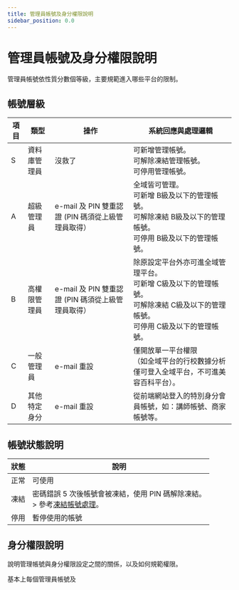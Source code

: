 ```yaml
---
title: 管理員帳號及身分權限說明
sidebar_position: 0.0
---
```


# 管理員帳號及身分權限說明

管理員帳號依性質分數個等級，主要規範進入哪些平台的限制。

## 帳號層級

| 項目 | 類型         | 操作                                               | 系統回應與處理邏輯                                                                                                                           |
| ---- | ------------ | -------------------------------------------------- | -------------------------------------------------------------------------------------------------------------------------------------------- |
| S    | 資料庫管理員 | 沒救了                                             | 可新增管理帳號。<br />可解除凍結管理帳號。<br />可停用管理帳號。                                                                             |
| A    | 超級管理員   | e-mail 及 PIN 雙重認證 (PIN 碼須從上級管理員取得） | 全域皆可管理。<br />可新增 B級及以下的管理帳號。<br />可解除凍結 B級及以下的管理帳號。<br />可停用 B級及以下的管理帳號。                     |
| B    | 高權限管理員 | e-mail 及 PIN 雙重認證 (PIN 碼須從上級管理員取得） | 除原設定平台外亦可進全域管理平台。<br />可新增 C級及以下的管理帳號。<br />可解除凍結 C級及以下的管理帳號。<br />可停用 C級及以下的管理帳號。 |
| C    | 一般管理員   | e-mail 重設                                        | 僅開放單一平台權限<br/>（如全域平台的行校數據分析僅可登入全域平台，不可進美容百科平台）。                                                    |
| D    | 其他特定身分 | e-mail 重設                                        | 從前端網站登入的特別身分會員帳號，如：講師帳號、商家帳號等。                                                                                 |

## 帳號狀態說明

| 狀態 | 說明                                                                                                        |
| ---- | ----------------------------------------------------------------------------------------------------------- |
| 正常 | 可使用                                                                                                      |
| 凍結 | 密碼錯誤 5 次後帳號會被凍結，使用 PIN 碼解除凍結。<br /> > 參考[凍結帳號處理](../account/lock-account.md)。 |
| 停用 | 暫停使用的帳號                                                                                              |

## 身分權限說明

<!-- TODO -->

說明管理帳號與身分權限設定之間的關係，以及如何規範權限。

基本上每個管理員帳號及

